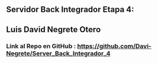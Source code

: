 ## Servidor Back Integrador Etapa 4:

## Luis David Negrete Otero

### Link al Repo en GitHub : https://github.com/Davi-Negrete/Server_Back_Integrador_4 

